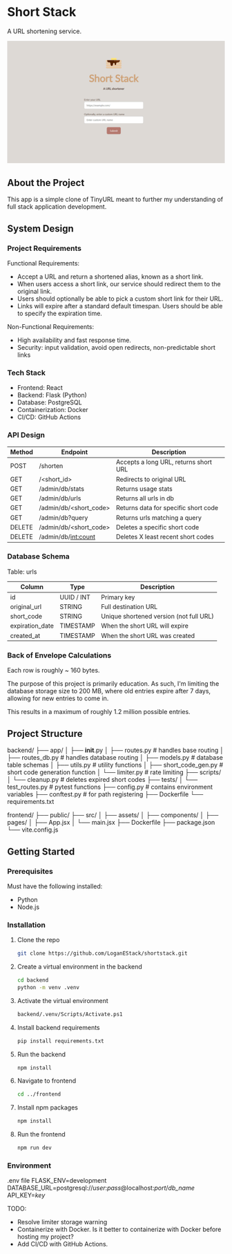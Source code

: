 <!-- INTRODUCTION -->
# Short Stack
A URL shortening service.

![Product Name Screen Shot][product-screenshot]


<!-- ABOUT -->
## About the Project
This app is a simple clone of TinyURL meant to further my understanding of full stack application development.

<!-- SYSTEM DESIGN -->
## System Design

### Project Requirements
Functional Requirements:
- Accept a URL and return a shortened alias, known as a short link.
- When users access a short link, our service should redirect them to the original link.
- Users should optionally be able to pick a custom short link for their URL.
- Links will expire after a standard default timespan. Users should be able to specify the expiration time.

Non-Functional Requirements:
- High availability and fast response time.
- Security: input validation, avoid open redirects, non-predictable short links

### Tech Stack
- Frontend: React
- Backend: Flask (Python)
- Database: PostgreSQL
- Containerization: Docker
- CI/CD: GitHub Actions

### API Design
Method   |   Endpoint               |	Description
---------|--------------------------|------------------------------
POST     |	/shorten                |	Accepts a long URL, returns short URL
GET      |	/<short_id>             |	Redirects to original URL
GET      |	/admin/db/stats         |	Returns usage stats
GET      |	/admin/db/urls          |	Returns all urls in db
GET      |	/admin/db/<short_code>  |	Returns data for specific short code
GET      |	/admin/db?query         |	Returns urls matching a query
DELETE   |	/admin/db/<short_code>  |	Deletes a specific short code
DELETE   |	/admin/db/<int:count>   |	Deletes X least recent short codes

### Database Schema
Table: urls

Column	         |   Type	         |   Description
------------------|-----------------|----------------------------------
id	               |   UUID / INT    |   Primary key
original_url	   |   STRING        |   Full destination URL
short_code	      |   STRING        |   Unique shortened version (not full URL)
expiration_date	|   TIMESTAMP     |   When the short URL will expire
created_at	      |   TIMESTAMP     |   When the short URL was created


### Back of Envelope Calculations
Each row is roughly ~ 160 bytes. 

The purpose of this project is primarily education. As such, I'm limiting the database storage size to 200 MB, where old entries expire after 7 days, allowing for new entries to come in.

This results in a maximum of roughly 1.2 million possible entries.


<!-- STRUCTURE -->
## Project Structure
backend/
├── app/
│   ├── __init__.py
│   ├── routes.py             # handles base routing
│   ├── routes_db.py          # handles database routing
│   ├── models.py             # database table schemas
│   ├── utils.py              # utility functions
│   ├── short_code_gen.py     # short code generation function
│   └── limiter.py            # rate limiting
├── scripts/
│   └── cleanup.py            # deletes expired short codes
├── tests/
│   └── test_routes.py        # pytest functions
├── config.py                 # contains environment variables
├── conftest.py               # for path registering
├── Dockerfile
└── requirements.txt

frontend/
├── public/
├── src/
│   ├── assets/
│   ├── components/
│   ├── pages/
│   ├── App.jsx
│   └── main.jsx
├── Dockerfile
├── package.json
└── vite.config.js

<!-- GETTING STARTED -->
## Getting Started

### Prerequisites
Must have the following installed:
- Python
- Node.js

### Installation
1. Clone the repo
   ```sh
   git clone https://github.com/LoganEStack/shortstack.git
   ```
2. Create a virtual environment in the backend
   ```sh
   cd backend
   python -m venv .venv
   ```
3. Activate the virtual environment
   ```sh
   backend/.venv/Scripts/Activate.ps1
   ```
4. Install backend requirements
   ```sh
   pip install requirements.txt
   ```
5. Run the backend
   ```sh
   npm install
   ```
6. Navigate to frontend
   ```sh
   cd ../frontend
   ```
7. Install npm packages
   ```sh
   npm install
   ```
8. Run the frontend
   ```sh
   npm run dev
   ```

### Environment
.env file
FLASK_ENV=development
DATABASE_URL=postgresql://*user*:*pass*@localhost:*port*/*db_name*
API_KEY=*key*


<!-- MARKDOWN LINKS & IMAGES -->
[product-screenshot]: frontend/src/assets/product-screenshot.png


TODO:
- Resolve limiter storage warning
- Containerize with Docker.   Is it better to containerize with Docker before hosting my project?
- Add CI/CD with GitHub Actions.
